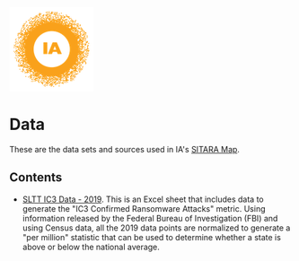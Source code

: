 ![image](https://github.com/internetassociation/SITARA/blob/main/Assets/IA_Mark.png)

# Data
These are the data sets and sources used in IA's [SITARA Map](https://internetassociation.org/sitara).

## Contents
* [SLTT IC3 Data - 2019](https://github.com/internetassociation/SITARA/Data/IA_SLTT-IC3-Data_2019.xlsx). This is an Excel sheet that includes data to generate the "IC3 Confirmed Ransomware Attacks" metric. Using information released by the Federal Bureau of Investigation (FBI) and using Census data, all the 2019 data points are normalized to generate a "per million" statistic that can be used to determine whether a state is above or below the national average.

